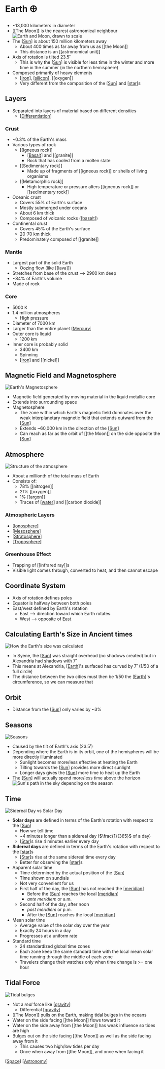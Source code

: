 # Earth 🜨

- ~13,000 kilometers in diameter
- [[The Moon]] is the nearest astronomical neighbour
  ![Earth and Moon, drawn to scale](/assets/second-brain/2020-09-06-21-03-09.png)
- The [[Sun]] is about 150 million kilometers away
  - About 400 times as far away from us as [[the Moon]]
  - This distance is an [[astronomical unit]]
- Axis of rotation is tilted 23.5˚
  - This is why the [[Sun]] is visible for less time in the winter and more time in the summer (in the northern hemisphere)
- Composed primarily of heavy elements
  - [[Iron]], [[silicon]], [[oxygen]]
  - Very different from the composition of the [[Sun]] and [[star]]s

## Layers

- Separated into layers of material based on different densities
  - [[Differentiation]]

### Crust

- ~0.3% of the Earth's mass
- Various types of rock
  - [[Igneous rock]]
    - [[Basalt]] and [[granite]]
    - Rock that has cooled from a molten state
  - [[Sedimentary rock]]
    - Made up of fragments of [[igneous rock]] or shells of living organisms
  - [[Metamorphic rock]]
    - High temperature or pressure alters [[igneous rock]] or [[sedimentary rock]]
- Oceanic crust
  - Covers 55% of Earth's surface
  - Mostly submerged under oceans
  - About 6 km thick
  - Composed of volcanic rocks ([[basalt]])
- Continental crust
  - Covers 45% of the Earth's surface
  - 20-70 km thick
  - Predominately composed of [[granite]]

### Mantle

- Largest part of the solid Earth
  - Oozing flow (like [[lava]])
- Stretches from base of the crust --> 2900 km deep
- ~84% of Earth's volume
- Made of rock

### Core

- 5000 K
- 1.4 million atmospheres
  - High pressure
- Diameter of 7000 km
- Larger than the entire planet [[Mercury]]
- Outer core is liquid
  - 1200 km
- Inner core is probably solid
  - 3400 km
  - Spinning
  - [[Iron]] and [[nickel]]

## Magnetic Field and Magnetosphere

![Earth's Magnetosphere](/assets/second-brain/2020-11-02-08-19-07.png)

- Magnetic field generated by moving material in the liquid metallic core
- Extends into surrounding space
- Magnetosphere
  - The zone within which Earth's magnetic field dominates over the weak interplanetary magnetic field that extends outward from the [[Sun]]
  - Extends ~60,000 km in the direction of the [[Sun]]
  - Can reach as far as the orbit of [[the Moon]] on the side opposite the [[Sun]]

## Atmosphere

![Structure of the atmosphere](/assets/second-brain/2020-11-02-08-55-11.png)

- About a millionth of the total mass of Earth
- Consists of:
  - 78% [[nitrogen]]
  - 21% [[oxygen]]
  - 1% [[argon]]
  - Traces of [[water]] and [[carbon dioxide]]

### Atmospheric Layers

- [[Ionosphere]]
- [[Mesosphere]]
- [[Stratosphere]]
- [[Troposphere]]

### Greenhouse Effect

- Trapping of [[infrared ray]]s
- Visible light comes through, converted to heat, and then cannot escape

## Coordinate System

- Axis of rotation defines poles
- Equator is halfway between both poles
- East/west defined by Earth's rotation
  - East --> direction toward which Earth rotates
  - West --> opposite of East

## Calculating Earth's Size in Ancient times

![How the Earth's size was calculated](/assets/second-brain/2020-09-10-13-32-35.png)

- In Syene, the [[Sun]] was straight overhead (no shadows created) but in Alexandria had shadows with 7˚
- This means at Alexandria, [[Earth]]'s surfaced has curved by 7˚ (1/50 of a full circle)
- The distance between the two cities must then be 1/50 the [[Earth]]'s circumference, so we can measure that

## Orbit

- Distance from the [[Sun]] only varies by ~3%

## Seasons

![Seasons](/assets/second-brain/2020-09-26-20-15-07.png)

- Caused by the tilt of Earth's axis (23.5˚)
- Depending where the Earth is in its orbit, one of the hemispheres will be more directly illuminated
  - Sunlight becomes more/less effective at heating the Earth
  - Tilting towards the [[Sun]] provides more direct sunlight
  - Longer days gives the [[Sun]] more time to heat up the Earth
- The [[Sun]] will actually spend more/less time above the horizon
    ![Sun's path in the sky depending on the season](/assets/second-brain/2020-09-26-20-17-19.png)

## Time

![Sidereal Day vs Solar Day](/assets/second-brain/2020-09-26-20-32-28.png)

- **Solar days** are defined in terms of the Earth's rotation with respect to the [[Sun]]
  - How we tell time
  - ~4 minutes longer than a sidereal day ($\frac{1}{365}$ of a day)
  - [[Star]]s rise 4 minutes earlier every day
- **Sidereal days** are defined in terms of the Earth's rotation with respect to the [[star]]s
  - [[Star]]s rise at the same sidereal time every day
  - Better for observing the [[star]]s
- Apparent solar time
  - Time determined by the actual position of the [[Sun]]
  - Time shown on sundials
  - Not very convenient for us
  - First half of the day, the [[Sun]] has not reached the [[meridian]]
    - Before the [[Sun]] reaches the local [[meridian]]
    - _ante meridiem_ or a.m.
  - Second half of the day, after noon
    - _post meridiem_ or p.m.
    - After the [[Sun]] reaches the local [[meridian]]
- Mean solar time
  - Average value of the solar day over the year
  - Exactly 24 hours in a day
  - Progresses at a uniform rate
- Standard time
  - 24 standardized global time zones
  - Each zone keep the same standard time with the local mean solar time running through the middle of each zone
  - Travelers change their watches only when time change is >= one hour

## Tidal Force

![Tidal bulges](/assets/second-brain/2020-09-27-07-29-51.png)

- Not a _real_ force like [[gravity]]
  - Differential [[gravity]]
- [[The Moon]] pulls on the Earth, making tidal bulges in the oceans
- Water on the side facing [[the Moon]] flows toward it
- Water on the side away from [[the Moon]] has weak influence so tides are high
- Bulges out on the side facing [[the Moon]] as well as the side facing away from it
  - This causes two high/low tides per day
  - Once when away from [[the Moon]], and once when facing it

[[Space]] [[Astronomy]]

[//begin]: # "Autogenerated link references for markdown compatibility"
[the-moon]: the-moon "The Moon"
[sun]: sun "Sun"
[astronomical-unit]: astronomical-unit "Astronomical Unit"
[iron]: iron "Iron"
[silicon]: silicon "Silicon"
[star]: star "Star"
[differentiation]: differentiation "Differentiation"
[basalt]: basalt "Basalt"
[mercury]: mercury "Mercury ☿"
[water]: water "Water"
[ionosphere]: ionosphere "Ionosphere"
[mesosphere]: mesosphere "Mesosphere"
[stratosphere]: stratosphere "Stratosphere"
[troposphere]: troposphere "Troposphere"
[earth]: earth "Earth 🜨"
[meridian]: meridian "Meridian"
[gravity]: gravity "Gravity"
[space]: space "Space"
[astronomy]: astronomy "Astronomy"
[//end]: # "Autogenerated link references"

